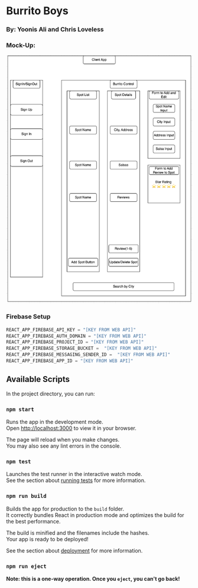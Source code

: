 # Burrito Boys

### By: Yoonis Ali and Chris Loveless

### Mock-Up:

![Project Diagram](./src/assets/img/diagram.png) 

### Firebase Setup

```js
REACT_APP_FIREBASE_API_KEY = "[KEY FROM WEB API]"
REACT_APP_FIREBASE_AUTH_DOMAIN = "[KEY FROM WEB API]"
REACT_APP_FIREBASE_PROJECT_ID = "[KEY FROM WEB API]"
REACT_APP_FIREBASE_STORAGE_BUCKET =  "[KEY FROM WEB API]"
REACT_APP_FIREBASE_MESSAGING_SENDER_ID =  "[KEY FROM WEB API]"
REACT_APP_FIREBASE_APP_ID = "[KEY FROM WEB API]"
```

## Available Scripts

In the project directory, you can run:

### `npm start`

Runs the app in the development mode.\
Open [http://localhost:3000](http://localhost:3000) to view it in your browser.

The page will reload when you make changes.\
You may also see any lint errors in the console.

### `npm test`

Launches the test runner in the interactive watch mode.\
See the section about [running tests](https://facebook.github.io/create-react-app/docs/running-tests) for more information.

### `npm run build`

Builds the app for production to the `build` folder.\
It correctly bundles React in production mode and optimizes the build for the best performance.

The build is minified and the filenames include the hashes.\
Your app is ready to be deployed!

See the section about [deployment](https://facebook.github.io/create-react-app/docs/deployment) for more information.

### `npm run eject`

**Note: this is a one-way operation. Once you `eject`, you can't go back!**